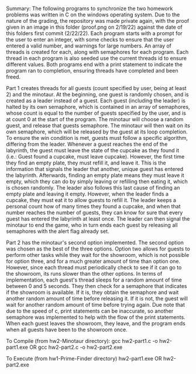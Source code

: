 Summary:
The following programs to synchronize the two homework problems was written in C on the windows operating system. Due to the nature of the grading, the repository was made private again, with the proof given in an image in this folder (proof.png on 2/19/22) against the date of this folders first commit (2/22/22). Each program starts with a prompt for the user to enter an integer, with some checks to ensure that the user entered a valid number, and warnings for large numbers. An array of threads is created for each, along with semaphores for each program. Each thread in each program is also seeded use the current threads id to ensure different values. Both programs end with a print statement to indicate the program ran to completion, ensuring threads have completed and been freed.

Part 1 creates threads for all guests (count specified by user, being at least 2) and the minotaur. At the beginning, one guest is randomly chosen, and is created as a leader instead of a guest. Each guest (including the leader) is halted by its own semaphore, which is contained in an array of semaphores, whose count is equal to the number of guests specified by the user, and is at count 0 at the start of the program. The minotaur will choose a random guest, and release that guests semaphore. The minotaur will then wait on its own semaphore, which will be released by the guest at its loop completion. To ensure the win condition is met, guests must follow a specific algorithm, differing from the leader. Whenever a guest reaches the end of the labyrinth, the guest must leave the state of the cupcake as they found it (i.e.: Guest found a cupcake, must leave cupcake). However, the first time they find an empty plate, they must refill it, and leave it. This is the information that signals the leader that another, unique guest has entered the labyrinth. Afterwards, finding an empty plate means they must leave it empty, which they can do by simply leaving or refilling then eating it, which is chosen randomly. The leader also follows this last cause of finding an empty plate and leaving it empty. However, when the leader finds a cupcake, they must eat it to allow guests to refill it. The leader keeps a personal count how of many times they found a cupcake, and when that number reaches the number of guests, they can know for sure that every guest has entered the labyrinth at least once. The leader can then signal the minotaur to end the game, who in turn ends each guest by releasing all semaphores with the alert flag already set.

Part 2 has the minotaur's second option implemented. The second option was chosen as the best of the three options. Option two allows for guests to perform other tasks while they wait for the showroom, which is not possible for option three, and for a much greater amount of time than option one. However, since each thread must periodically check to see if it can go to the showroom, its runs slower than the other options. In terms of implementation, each guest's thread sleeps for a random amount of time between 0 and 5 seconds. They then check for a semaphore that indicates if the showroom is available. If it is, they obtain the semaphore and wait another random amount of time before releasing it. If it is not, the guest will wait for another random amount of time before trying again. Due note that due to the speed of c, print statements can be inaccurate, so another semaphore was implemented to help with the flow of the print statements. When each guest leaves the showroom, they leave, and the program ends when all guests have been to the showroom once.

To Compile (from hw2-Minotaur directory):
gcc hw2-part1.c -o hw2-part1.exe
OR
gcc hw2-part2.c -o hw2-part2.exe

To Execute (from hw1-Prime-Finder directory)
hw2-part1.exe
OR
hw2-part2.exe